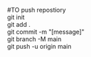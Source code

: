 #TO push repostiory <br/>
git init  <br/>
git add .  <br/>
git commit -m "[message]"  <br/> 
git branch -M main  <br/>
git push -u origin main <br/>
